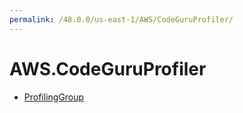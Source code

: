 ```yaml
---
permalink: /48.0.0/us-east-1/AWS/CodeGuruProfiler/
---
```


# AWS.CodeGuruProfiler



* [ProfilingGroup](ProfilingGroup.md)